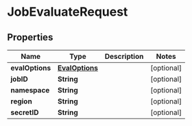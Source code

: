 

# JobEvaluateRequest


## Properties

Name | Type | Description | Notes
------------ | ------------- | ------------- | -------------
**evalOptions** | [**EvalOptions**](EvalOptions.md) |  |  [optional]
**jobID** | **String** |  |  [optional]
**namespace** | **String** |  |  [optional]
**region** | **String** |  |  [optional]
**secretID** | **String** |  |  [optional]



